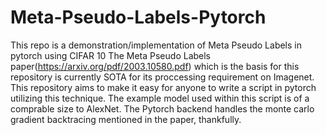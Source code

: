 # Meta-Pseudo-Labels-Pytorch
This repo is a demonstration/implementation of Meta Pseudo Labels in pytorch using CIFAR 10
The Meta Pseudo Labels paper(https://arxiv.org/pdf/2003.10580.pdf) which is the basis for this repository is currently SOTA for its proccessing requirement on Imagenet. 
This repository aims to make it easy for anyone to write a script in pytorch utilizing this technique. The example model used within this script is of a comprable size to AlexNet. The Pytorch backend handles the monte carlo gradient backtracing mentioned in the paper, thankfully.
